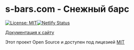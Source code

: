 # s-bars.com - Снежный барс <!-- omit in toc -->

[![License: MIT](https://img.shields.io/badge/License-MIT-blue.svg)](https://opensource.org/licenses/MIT)[![Netlify Status](https://api.netlify.com/api/v1/badges/b08c700d-a97c-4f7d-aa81-76c0d7288b2f/deploy-status)](https://app.netlify.com/sites/s-bars/deploys)

[Документация к сайту](https://alextim.github.io/s-bars/)

Этот проект Open Source и доступен под лицезией [MIT](https://github.com/alextim/s-bars/blob/main/LICENSE)

